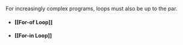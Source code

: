 For increasingly complex programs, loops must also be up to the par.

* #### [[For-of Loop]]
* #### [[For-in Loop]]

